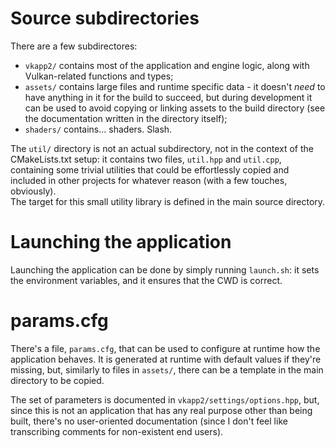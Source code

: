 # Source subdirectories

There are a few subdirectores:

- `vkapp2/` contains most of the application and engine logic, along with
  Vulkan-related functions and types;
- `assets/` contains large files and runtime specific data - it doesn't *need*
  to have anything in it for the build to succeed, but during development
  it can be used to avoid copying or linking assets to the build directory
  (see the documentation written in the directory itself);
- `shaders/` contains... shaders. Slash.

The `util/` directory is not an actual subdirectory, not in the context of
the CMakeLists.txt setup: it contains two files, `util.hpp` and `util.cpp`,
containing some trivial utilities that could be effortlessly copied and
included in other projects for whatever reason (with a few touches,
obviously).  
The target for this small utility library is defined in the main source
directory.


# Launching the application

Launching the application can be done by simply running `launch.sh`:
it sets the environment variables, and it ensures that the CWD is
correct.


# params.cfg

There's a file, `params.cfg`, that can be used to configure at runtime how the
application behaves. It is generated at runtime with default values if they're
missing, but, similarly to files in `assets/`, there can be a template in the
main directory to be copied.

The set of parameters is documented in `vkapp2/settings/options.hpp`, but,
since this is not an application that has any real purpose other than being
built, there's no user-oriented documentation (since I don't feel like
transcribing comments for non-existent end users).
